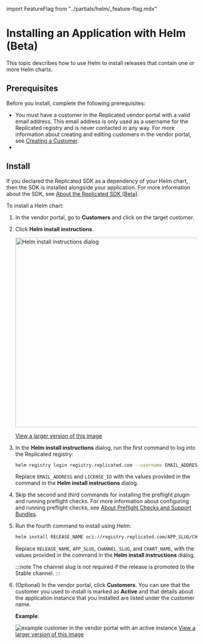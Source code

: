 import FeatureFlag from "../partials/helm/_feature-flag.mdx"

# Installing an Application with Helm (Beta)

This topic describes how to use Helm to install releases that contain one or more Helm charts.

## Prerequisites

Before you install, complete the following prerequisites:

* You must have a customer in the Replicated vendor portal with a valid email address. This email address is only used as a username for the Replicated registry and is never contacted in any way. For more information about creating and editing customers in the vendor portal, see [Creating a Customer](/vendor/releases-creating-customer).
* <FeatureFlag/>

## Install

If you declared the Replicated SDK as a dependency of your Helm chart, then the SDK is installed alongside your application. For more information about the SDK, see [About the Replicated SDK (Beta)](replicated-sdk-overview).

To install a Helm chart:

1. In the vendor portal, go to **Customers** and click on the target customer.

1. Click **Helm install instructions**.

   <img alt="Helm install instructions dialog" src="/images/helm-install-instructions.png" width="500px"/>

   [View a larger version of this image](/images/helm-install-instructions.png)

1. In the **Helm install instructions** dialog, run the first command to log into the Replicated registry:

   ```bash
   helm registry login registry.replicated.com --username EMAIL_ADDRESS --password LICENSE_ID
   ```
   Replace `EMAIL_ADDRESS` and `LICENSE_ID` with the values provided in the command in the **Helm install instructions** dialog.

1. Skip the second and third commands for installing the preflight plugin and running preflight checks. For more information about configuring and running preflight checks, see [About Preflight Checks and Support Bundles](preflight-support-bundle-about).

1. Run the fourth command to install using Helm:

    ```bash
    helm install RELEASE_NAME oci://registry.replicated.com/APP_SLUG/CHANNEL_SLUG/CHART_NAME
    ```
    Replace `RELEASE_NAME`, `APP_SLUG`, `CHANNEL_SLUG`, and `CHART_NAME`, with the values provided in the command in the **Helm install instructions** dialog.

    :::note
    The channel slug is not required if the release is promoted to the Stable channel.
    :::

1. (Optional) In the vendor portal, click **Customers**. You can see that the customer you used to install is marked as **Active** and that details about the application instance that you installed are listed under the customer name. 

   **Example**:

   ![example customer in the vendor portal with an active instance](/images/sdk-customer-active-example.png)
   [View a larger version of this image](/images/sdk-customer-active-example.png)